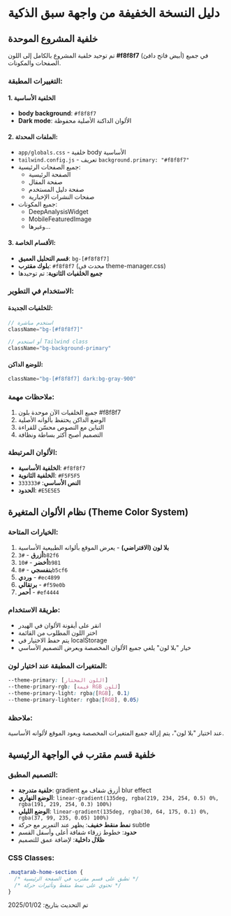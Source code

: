 # دليل النسخة الخفيفة من واجهة سبق الذكية

## خلفية المشروع الموحدة

تم توحيد خلفية المشروع بالكامل إلى اللون **#f8f8f7** (أبيض فاتح دافئ) في جميع الصفحات والمكونات.

### التغييرات المطبقة:

#### 1. الخلفية الأساسية
- **body background**: `#f8f8f7`
- **Dark mode**: الألوان الداكنة الأصلية محفوظة

#### 2. الملفات المحدثة:
- `app/globals.css` - خلفية body الأساسية
- `tailwind.config.js` - تعريف `background.primary: "#f8f8f7"`
- جميع الصفحات الرئيسية:
  - الصفحة الرئيسية
  - صفحة المقال
  - صفحة دليل المستخدم
  - صفحات النشرات الإخبارية
- جميع المكونات:
  - DeepAnalysisWidget
  - MobileFeaturedImage
  - وغيرها...

#### 3. الأقسام الخاصة:
- **قسم التحليل العميق**: `bg-[#f8f8f7]`
- **بلوك مقترب**: `#f8f8f7` (محدث في theme-manager.css)
- **جميع الخلفيات الثانوية**: تم توحيدها

### الاستخدام في التطوير:

#### للخلفيات الجديدة:
```jsx
// استخدم مباشرة
className="bg-[#f8f8f7]"

// أو استخدم Tailwind class
className="bg-background-primary"
```

#### للوضع الداكن:
```jsx
className="bg-[#f8f8f7] dark:bg-gray-900"
```

### ملاحظات مهمة:
1. جميع الخلفيات الآن موحدة بلون #f8f8f7
2. الوضع الداكن يحتفظ بألوانه الأصلية
3. التباين مع النصوص محسّن للقراءة
4. التصميم أصبح أكثر بساطة ونظافة

### الألوان المرتبطة:
- **الخلفية الأساسية**: `#f8f8f7`
- **الخلفية الثانوية**: `#F5F5F5`
- **النص الأساسي**: `#333333`
- **الحدود**: `#E5E5E5`

## نظام الألوان المتغيرة (Theme Color System)

### الخيارات المتاحة:
1. **بلا لون (الافتراضي)** - يعرض الموقع بألوانه الطبيعية الأساسية
2. **أزرق** - `#3b82f6`
3. **أخضر** - `#10b981`
4. **بنفسجي** - `#8b5cf6`
5. **وردي** - `#ec4899`
6. **برتقالي** - `#f59e0b`
7. **أحمر** - `#ef4444`

### طريقة الاستخدام:
- انقر على أيقونة الألوان في الهيدر
- اختر اللون المطلوب من القائمة
- يتم حفظ الاختيار في localStorage
- خيار "بلا لون" يلغي جميع الألوان المخصصة ويعرض التصميم الأساسي

### المتغيرات المطبقة عند اختيار لون:
```css
--theme-primary: [اللون المختار]
--theme-primary-rgb: [قيمة RGB للون]
--theme-primary-light: rgba([RGB], 0.1)
--theme-primary-lighter: rgba([RGB], 0.05)
```

### ملاحظة:
عند اختيار "بلا لون"، يتم إزالة جميع المتغيرات المخصصة ويعود الموقع لألوانه الأساسية.

## خلفية قسم مقترب في الواجهة الرئيسية

### التصميم المطبق:
- **خلفية متدرجة**: gradient أزرق شفاف مع blur effect
- **الوضع النهاري**: `linear-gradient(135deg, rgba(219, 234, 254, 0.5) 0%, rgba(191, 219, 254, 0.3) 100%)`
- **الوضع الليلي**: `linear-gradient(135deg, rgba(30, 64, 175, 0.1) 0%, rgba(37, 99, 235, 0.05) 100%)`
- **نمط منقط خفيف**: يظهر عند التمرير مع حركة subtle
- **حدود**: خطوط زرقاء شفافة أعلى وأسفل القسم
- **ظلال داخلية**: لإضافة عمق للتصميم

### CSS Classes:
```css
.muqtarab-home-section {
  /* تطبق على قسم مقترب في الصفحة الرئيسية */
  /* تحتوي على نمط منقط وتأثيرات حركة */
}
```

تم التحديث بتاريخ: 2025/01/02